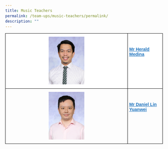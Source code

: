 ```yaml
---
title: Music Teachers
permalink: /team-ups/music-teachers/permalink/
description: ""
---
```

<style type="text/css">
.tg  {border-collapse:collapse;border-spacing:0;}
.tg td{border-color:black;border-style:solid;border-width:1px;font-family:Arial, sans-serif;font-size:14px;
  overflow:hidden;padding:10px 5px;word-break:normal;}
.tg th{border-color:black;border-style:solid;border-width:1px;font-family:Arial, sans-serif;font-size:14px;
  font-weight:normal;overflow:hidden;padding:10px 5px;word-break:normal;}
.tg .tg-l2bf{background-color:#FFF;color:#222;font-weight:bold;text-align:left;vertical-align:top}
.tg .tg-a3j2{background-color:#FFF;color:#222;text-align:center;vertical-align:middle}
.tg .tg-gj5f{background-color:#;color:#222;text-align:center;vertical-align:middle}
.tg .tg-rs0e{background-color:#;color:#222;font-weight:bold;text-align:left;vertical-align:top}
</style>
<table class="tg">
<thead>
  <tr>
    <th class="tg-a3j2"><img src="/images/Our%20Team%20UPS/Music%20Teachers/mr%20herald%20arguil%20medina.jpg" style="width:30%" alt="Mr Herald Arguil Medina"></th>
    <th class="tg-l2bf"><br><span style="font-weight:bold"></span><br><a href="mailto:herald_arguil_medina@schools.gov.sg" target="_blank" rel="noopener noreferrer"><span style="text-decoration:underline;color:#1E73BE;background-color:transparent">Mr Herald Medina</span></a></th>
  </tr>
</thead>
<tbody>
  <tr>
    <td class="tg-gj5f"><img src="/images/Our%20Team%20UPS/Music%20Teachers/mr%20lin%20yuanwei%20daniel.jpg" style="width:30%" alt="Mr Lin Yuanwei Daniel"></td>
    <td class="tg-rs0e"><br><span style="font-weight:bold"></span><br><a href="mailto:lin_yuanwei_daniel@schools.gov.sg" target="_blank" rel="noopener noreferrer"><span style="text-decoration:underline;color:#1E73BE;background-color:transparent">Mr Daniel Lin Yuanwei</span></a></td>
  </tr>
</tbody>
</table>